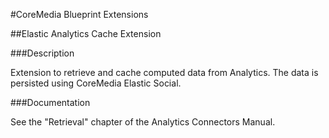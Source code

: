 #CoreMedia Blueprint Extensions

##Elastic Analytics Cache Extension

###Description

Extension to retrieve and cache computed data from Analytics. The data is persisted using CoreMedia Elastic Social.

###Documentation

See the "Retrieval" chapter of the Analytics Connectors Manual.
